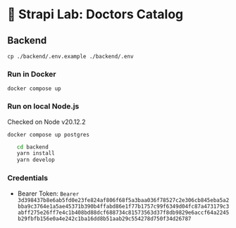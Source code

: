 # 🚀 Strapi Lab: Doctors Catalog

## Backend

`cp ./backend/.env.example ./backend/.env`

### Run in Docker
`docker compose up`

### Run on local Node.js
Checked on Node v20.12.2

`docker compose up postgres`
```bash
   cd backend
   yarn install
   yarn develop     
```

### Credentials
- Bearer Token: `Bearer 3d398437b8e6ab5fd0e23fe824af806f68f5a3baa036f78527c2e306cb845eba5a2bba9c3764e1a5ae45371b390b4ffabd86e1f77b1757c99f6349d04fc87a473179c3abff275e26ff7e4c1b408bd88dcf688734c81573563d37f8db9829e6accf64a2245b29fbfb156e0a4e242c1ba16dd8b51aab29c554278d750f34d26787`


